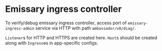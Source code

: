# Emissary ingress controller

To verify/debug emissary ingress controller, access port of
`emissary-ingress-admin` service via HTTP with path `ambassador/v0/diag/`.

`Listener`s for HTTP and HTTPS are created here. `Host`s should be created along
with `Ingress`es in app-specific configs.